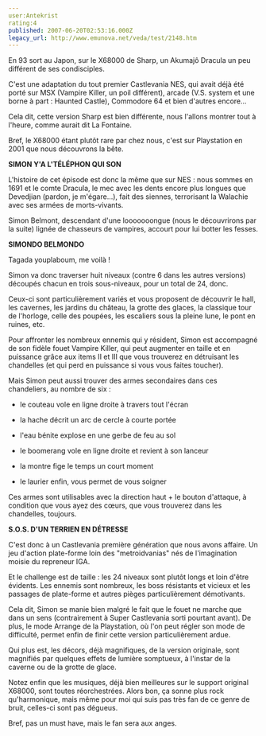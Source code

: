 ```yaml
---
user:Antekrist
rating:4
published: 2007-06-20T02:53:16.000Z
legacy_url: http://www.emunova.net/veda/test/2148.htm
---
```

En 93 sort au Japon, sur le X68000 de Sharp, un Akumajô Dracula un peu différent de ses condisciples.  

C'est une adaptation du tout premier Castlevania NES, qui avait déjà été porté sur MSX (Vampire Killer, un poil différent), arcade (V.S. system et une borne à part : Haunted Castle), Commodore 64 et bien d'autres encore...  

Cela dit, cette version Sharp est bien différente, nous l'allons montrer tout à l'heure, comme aurait dit La Fontaine.  

Bref, le X68000 étant plutôt rare par chez nous, c'est sur Playstation en 2001 que nous découvrons la bête.  

  

**SIMON Y'A L'TÉLÉPHON QUI SON**  

L'histoire de cet épisode est donc la même que sur NES : nous sommes en 1691 et le comte Dracula, le mec avec les dents encore plus longues que Devedjian (pardon, je m'égare...), fait des siennes, terrorisant la Walachie avec ses armées de morts-vivants.  

Simon Belmont, descendant d'une looooooongue (nous le découvrirons par la suite) lignée de chasseurs de vampires, accourt pour lui botter les fesses.  

  

**SIMONDO BELMONDO**  

Tagada youplaboum, me voilà !  

Simon va donc traverser huit niveaux (contre 6 dans les autres versions) découpés chacun en trois sous-niveaux, pour un total de 24, donc.  

Ceux-ci sont particulièrement variés et vous proposent de découvrir le hall, les cavernes, les jardins du château, la grotte des glaces, la classique tour de l'horloge, celle des poupées, les escaliers sous la pleine lune, le pont en ruines, etc.  

  

Pour affronter les nombreux ennemis qui y résident, Simon est accompagné de son fidèle fouet Vampire Killer, qui peut augmenter en taille et en puissance grâce aux items II et III que vous trouverez en détruisant les chandelles (et qui perd en puissance si vous vous faites toucher).  

Mais Simon peut aussi trouver des armes secondaires dans ces chandeliers, au nombre de six :  

- le couteau vole en ligne droite à travers tout l'écran  

- la hache décrit un arc de cercle à courte portée  

- l'eau bénite explose en une gerbe de feu au sol  

- le boomerang vole en ligne droite et revient à son lanceur  

- la montre fige le temps un court moment  

- le laurier enfin, vous permet de vous soigner  

Ces armes sont utilisables avec la direction haut + le bouton d'attaque, à condition que vous ayez des cœurs, que vous trouverez dans les chandelles, toujours.  

  

**S.O.S. D'UN TERRIEN EN DÉTRESSE**  

C'est donc à un Castlevania première génération que nous avons affaire. Un jeu d'action plate-forme loin des "metroidvanias" nés de l'imagination moisie du repreneur IGA.  

Et le challenge est de taille : les 24 niveaux sont plutôt longs et loin d'être évidents. Les ennemis sont nombreux, les boss résistants et vicieux et les passages de plate-forme et autres pièges particulièrement démotivants.  

Cela dit, Simon se manie bien malgré le fait que le fouet ne marche que dans un sens (contrairement à Super Castlevania sorti pourtant avant). De plus, le mode Arrange de la Playstation, où l'on peut régler son mode de difficulté, permet enfin de finir cette version particulièrement ardue.  

Qui plus est, les décors, déjà magnifiques, de la version originale, sont magnifiés par quelques effets de lumière somptueux, à l'instar de la caverne ou de la grotte de glace.  

Notez enfin que les musiques, déjà bien meilleures sur le support original X68000, sont toutes réorchestrées. Alors bon, ça sonne plus rock qu'harmonique, mais même pour moi qui suis pas très fan de ce genre de bruit, celles-ci sont pas dégueus.  

  

Bref, pas un must have, mais le fan sera aux anges.